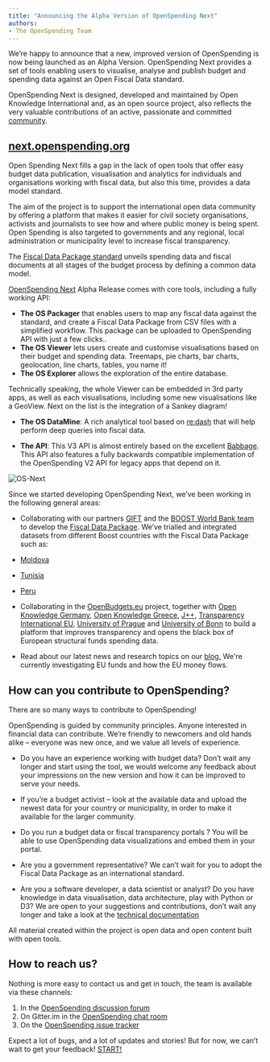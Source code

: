 ```yaml
---
title: "Announcing the Alpha Version of OpenSpending Next"
authors:
- The OpenSpending Team
---
```


We’re happy to announce that a new, improved version of OpenSpending is now being launched as an Alpha Version. OpenSpending Next provides a set of tools enabling users to visualise, analyse and publish budget and spending data against an Open Fiscal Data standard.

OpenSpending Next is designed, developed and maintained by Open Knowledge International and, as an open source project, also reflects the very valuable contributions of an active, passionate and committed [community](http://community.openspending.org/next/).

## [next.openspending.org](http://next.openspending.org)

Open Spending Next fills a gap in the lack of open tools that offer easy budget data publication, visualisation and analytics for individuals and organisations working with fiscal data, but also this time, provides a data model standard.

The aim of the project is to support the international open data community by offering a platform that makes it easier for civil society organisations, activists and journalists to see how and where public money is being spent. Open Spending is also targeted to governments and any regional, local administration or municipality level to increase fiscal transparency.

The [Fiscal Data Package standard](http://fiscal.dataprotocols.org/spec/) unveils spending data and fiscal documents at all stages of the budget process by defining a common data model.

[OpenSpending Next](http://next.openspending.org/) Alpha Release comes with core tools, including a fully working API:

* **The OS Packager** that enables users to map any fiscal data against the standard, and create a Fiscal Data Package from CSV files with a simplified workflow. This package can be  uploaded to OpenSpending API with just a few clicks..
* **The OS Viewer** lets users create and customise visualisations based on their budget and spending data. Treemaps, pie charts, bar charts, geolocation, line charts, tables, you name it!
* **The OS Explorer** allows the exploration of the entire database.  

Technically speaking, the whole Viewer can be embedded in 3rd party apps, as well as each visualisations, including some new visualisations like a GeoView. Next on the list is the integration of a Sankey diagram!

* **The OS DataMine**: A rich analytical tool based on [re:dash](http://redash.io/) that will help perform deep queries into fiscal data.

* **The API**: This V3 API is almost entirely based on the excellent [Babbage](https://github.com/openspending/babbage). This API also features a fully backwards compatible implementation of the OpenSpending V2 API for legacy apps that depend on it.

![OS-Next](https://blog.okfn.org/wp-content/uploads/2016/06/Capture-d’écran-2016-06-13-à-17.40.16-1024x626.png)

Since we started developing OpenSpending Next, we’ve been working in the following general areas:

* Collaborating with our partners [GIFT](http://www.fiscaltransparency.net/) and the [BOOST World Bank team](http://wbi.worldbank.org/boost/boost-initiative) to develop the [Fiscal Data Package](http://fiscal.dataprotocols.org/spec/). We’ve trialled and integrated datasets from different Boost countries with the Fiscal Data Package such as:
* [Moldova](http://next.openspending.org/viewer/boost:boost-moldova-2005-2014?measure=adjusted.sum&order=adjusted.sum%7Cdesc&visualizations%5B%5D=Treemap&groups%5B%5D=location_2.location)
* [Tunisia](http://next.openspending.org/viewer/boost:boost-tunisia-2008-2014?measure=PAYE.sum&order=PAYE.sum%7Cdesc&visualizations%5B%5D=Treemap&groups%5B%5D=administrative_classification_2.ADMIN1&rows%5B%5D=activity_2.PROG&columns%5B%5D=date_2.YEAR)
* [Peru](http://next.openspending.org/viewer/boost:boost-peru-2012-2014?measure=Executed.sum&order=Executed.sum%7Cdesc&visualizations%5B%5D=Treemap&groups%5B%5D=functional_classification_2.Function1&rows%5B%5D=activity_Program1.Program1&columns%5B%5D=date_2.Year)


* Collaborating in the [OpenBudgets.eu](http://openbudgets.eu/) project, together with [Open Knowledge Germany](https://okfn.de/), [Open Knowledge Greece](http://okfn.gr/), [J++](http://www.jplusplus.org/en), [Transparency International EU](http://www.transparencyinternational.eu/), [University of Prague](http://www.vse.cz/) and [University of Bonn](https://www.uni-bonn.de/) to build a platform that improves transparency and opens the black box of European structural funds spending data. 
- Read about our latest news and research topics on our [blog.](http://openbudgets.eu/blog/)
We're currently investigating EU funds and how the EU money flows.

## How can you contribute to OpenSpending?

There are so many ways to contribute to OpenSpending!

OpenSpending is guided by community principles. Anyone interested in financial data can contribute. We’re friendly to newcomers and old hands alike – everyone was new once, and we value all levels of experience.

* Do you have an experience working with budget data? Don’t wait any longer and start using the tool, we would welcome any feedback about your impressions on the new version and how it can be improved to serve your needs.

* If you’re a budget activist – look at the available data and upload the newest data for your country or municipality, in order to make it available for the larger community.

* Do you run a budget data or fiscal transparency portals ?  You will be able to use OpenSpending data visualizations and embed them in your portal.

* Are you a government representative? We can’t wait for you to adopt the Fiscal Data Package as an international standard.

* Are you a software developer, a data scientist or analyst? Do you have knowledge in data visualisation, data architecture, play with Python or D3? We are open to your suggestions and contributions, don’t wait any longer and take a look at the [technical documentation](http://docs.openspending.org/en/latest/developers) 

All material created within the project is open data and open content built with open tools.

## How to reach us?
Nothing is more easy to contact us and get in touch, the team is available via these channels:

1. In the [OpenSpending discussion forum](https://discuss.okfn.org/c/openspending)
2. On Gitter.im in the [OpenSpending chat room](https://gitter.im/openspending/chat)
3. On the [OpenSpending issue tracker](https://github.com/openspending/openspending/issues)

Expect a lot of bugs, and a lot of updates and stories!  But for now, we can’t wait to get your feedback! [START!](http://next.openspending.org/) 
